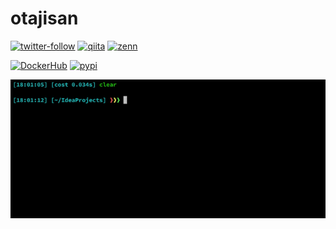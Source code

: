 # otajisan

[![twitter-follow](https://img.shields.io/twitter/follow/otajisan?color=1DA1F2&logo=twitter&style=popout)](https://twitter.com/intent/follow?screen_name=otajisan)
[![qiita](https://img.shields.io/badge/Qiita-monhan-%2355C500)](https://qiita.com/monhan)
[![zenn](https://img.shields.io/badge/Zenn-otajisan-%233ea8ff)](https://zenn.dev/otajisan)

[![DockerHub](https://img.shields.io/badge/Dockerhub-otajisan-%23007bff)](https://hub.docker.com/u/otajisan)
[![pypi](https://img.shields.io/badge/PyPi-otajisan-%23006dad)](https://pypi.org/user/otajisan/)

[![welcome](assets/img/otajisan-welcome-clear-large.gif)](https://github.com/otajisan)
